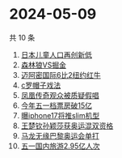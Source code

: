 # 2024-05-09

共 10 条

<!-- BEGIN -->
<!-- 最后更新时间 Thu May 09 2024 06:06:53 GMT+0800 (China Standard Time) -->

1. [日本儿童人口再创新低](https://www.zhihu.com/search?q=%E6%97%A5%E6%9C%AC%E5%84%BF%E7%AB%A5%E4%BA%BA%E5%8F%A3%E5%86%8D%E5%88%9B%E6%96%B0%E4%BD%8E)
1. [森林狼VS掘金](https://www.zhihu.com/search?q=%E6%A3%AE%E6%9E%97%E7%8B%BCVS%E6%8E%98%E9%87%91)
1. [迈阿密国际6比2纽约红牛](https://www.zhihu.com/search?q=%E8%BF%88%E9%98%BF%E5%AF%86%E5%9B%BD%E9%99%856%E6%AF%942%E7%BA%BD%E7%BA%A6%E7%BA%A2%E7%89%9B)
1. [c罗帽子戏法](https://www.zhihu.com/search?q=c%E7%BD%97%E5%B8%BD%E5%AD%90%E6%88%8F%E6%B3%95)
1. [凤凰传奇观众被质疑假唱](https://www.zhihu.com/search?q=%E5%87%A4%E5%87%B0%E4%BC%A0%E5%A5%87%E8%A7%82%E4%BC%97%E8%A2%AB%E8%B4%A8%E7%96%91%E5%81%87%E5%94%B1)
1. [今年五一档票房破15亿](https://www.zhihu.com/search?q=%E4%BB%8A%E5%B9%B4%E4%BA%94%E4%B8%80%E6%A1%A3%E7%A5%A8%E6%88%BF%E7%A0%B415%E4%BA%BF)
1. [曝iphone17将推slim机型](https://www.zhihu.com/search?q=%E6%9B%9Diphone17%E5%B0%86%E6%8E%A8slim%E6%9C%BA%E5%9E%8B)
1. [王楚钦孙颖莎获奥运混双资格](https://www.zhihu.com/search?q=%E7%8E%8B%E6%A5%9A%E9%92%A6%E5%AD%99%E9%A2%96%E8%8E%8E%E8%8E%B7%E5%A5%A5%E8%BF%90%E6%B7%B7%E5%8F%8C%E8%B5%84%E6%A0%BC)
1. [马龙无缘巴黎奥运会单打](https://www.zhihu.com/search?q=%E9%A9%AC%E9%BE%99%E6%97%A0%E7%BC%98%E5%B7%B4%E9%BB%8E%E5%A5%A5%E8%BF%90%E4%BC%9A%E5%8D%95%E6%89%93)
1. [五一国内旅游2.95亿人次](https://www.zhihu.com/search?q=%E4%BA%94%E4%B8%80%E5%9B%BD%E5%86%85%E6%97%85%E6%B8%B82.95%E4%BA%BF%E4%BA%BA%E6%AC%A1)

<!-- END -->
